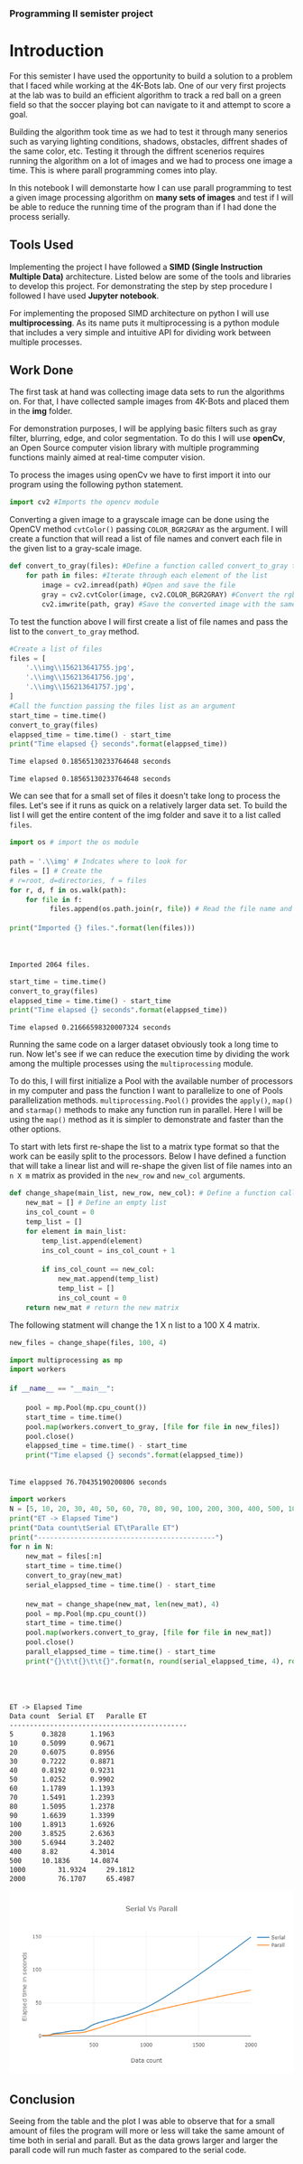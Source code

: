
### Programming II semister project


# Introduction 

For this semister I have used the opportunity to build a solution to a problem that I faced while working at the 4K-Bots lab. One of our very first projects at the lab was to build an efficient algorithm to track a red ball on a green field so that the soccer playing bot can navigate to it and attempt to score a goal.

Building the algorithm took time as we had to test it through many senerios such as varying lighting conditions, shadows, obstacles, diffrent shades of the same color, etc. Testing it through the diffrent scenerios requires running the algorithm on a lot of images and we had to process one image  a time. This is where parall programming comes into play. 

In this notebook I will demonstarte how I can use parall programming to test a given image processing algorithm on **many sets of images** and test if I will be able to reduce the running time of the program than if I had done the process serially.

## Tools Used 

Implementing the project I have followed a **SIMD (Single Instruction Multiple Data)** architecture.
Listed below are some of the tools and libraries to develop this project. For demonstrating the step by step procedure I followed I have used **Jupyter notebook**.

For implementing the proposed SIMD architecture on python I will use **multiprocessing**. As its name puts it multiprocessing is a python module that includes a very simple and intuitive API for dividing work between multiple processes.

## Work Done

The first task at hand was collecting image data sets to run the algorithms on. For that, I have collected sample images from 4K-Bots and placed them in the **img** folder. 

For demonstration purposes, I will be applying basic filters such as gray filter, blurring, edge, and color segmentation. To do this I will use **openCv**, an Open Source computer vision library with multiple programming functions mainly aimed at real-time computer vision.

To process the images using openCv we have to first import it into our program using the following python statement.


```python
import cv2 #Imports the opencv module
```

Converting a given image to a grayscale image can be done using the OpenCV method `cvtColor()` passing `COLOR_BGR2GRAY` as the argument. I will create a function that will read a list of file names and convert each file in the given list to a gray-scale image. 


```python
def convert_to_gray(files): #Define a function called convert_to_gray that takes list as an argument
    for path in files: #Iterate through each element of the list
        image = cv2.imread(path) #Open and save the file
        gray = cv2.cvtColor(image, cv2.COLOR_BGR2GRAY) #Convert the rgb image to a gray scale image
        cv2.imwrite(path, gray) #Save the converted image with the same name to repalce the old one
```

To test the function above I will first create a list of file names and pass the list to the `convert_to_gray` method.


```python
#Create a list of files
files = [
    '.\\img\\156213641755.jpg', 
    '.\\img\\156213641756.jpg', 
    '.\\img\\156213641757.jpg',
]
#Call the function passing the files list as an argument
start_time = time.time() 
convert_to_gray(files)
elappsed_time = time.time() - start_time
print("Time elapsed {} seconds".format(elappsed_time))
```

    Time elapsed 0.18565130233764648 seconds
    

`Time elapsed 0.18565130233764648 seconds`

We can see that for a small set of files it doesn't take long to process the files. Let's see if it runs as quick on a relatively larger data set. To build the list I will get the entire content of the img folder and save it to a list called `files`.


```python
import os # import the os module

path = '.\\img' # Indcates where to look for 
files = [] # Create the 
# r=root, d=directories, f = files
for r, d, f in os.walk(path):
    for file in f:
          files.append(os.path.join(r, file)) # Read the file name and save to the list
            
print("Imported {} files.".format(len(files)))

    
```

    Imported 2064 files.
    


```python
start_time = time.time() 
convert_to_gray(files)
elappsed_time = time.time() - start_time
print("Time elapsed {} seconds".format(elappsed_time))

```

    Time elapsed 0.21666598320007324 seconds
    

Running the same code on a larger dataset obviously took a long time to run. Now let's see if we can reduce the execution time by dividing the work among the multiple processes using the `multiprocessing` module. 

To do this, I will first initialize a Pool with the available number of processors in my computer and pass the function I want to parallelize to one of Pools parallelization methods. `multiprocessing.Pool()` provides the `apply()`, `map()` and `starmap()` methods to make any function run in parallel. Here I will be using the `map()` method as it is simpler to demonstrate and faster than the other options.

To start with lets first re-shape the list to a matrix type format so that the work can be easily split to the processors. Below I have defined a function that will take a linear list and will re-shape the given list of file names into an `n X m` matrix as provided in the `new_row` and `new_col` arguments.


```python
def change_shape(main_list, new_row, new_col): # Define a function called change_shape
    new_mat = [] # Define an empty list
    ins_col_count = 0 
    temp_list = []
    for element in main_list:
        temp_list.append(element)
        ins_col_count = ins_col_count + 1

        if ins_col_count == new_col:
            new_mat.append(temp_list)
            temp_list = []
            ins_col_count = 0
    return new_mat # return the new matrix 
```

The following statment will change the 1 X n list to a 100 X 4 matrix.


```python
new_files = change_shape(files, 100, 4)
```


```python
import multiprocessing as mp
import workers

if __name__ == "__main__": 
    
    pool = mp.Pool(mp.cpu_count())
    start_time = time.time()
    pool.map(workers.convert_to_gray, [file for file in new_files])
    pool.close()
    elappsed_time = time.time() - start_time
    print("Time elapsed {} seconds".format(elappsed_time))
    


```

    Time elappsed 76.70435190200806 seconds
    


```python
import workers
N = [5, 10, 20, 30, 40, 50, 60, 70, 80, 90, 100, 200, 300, 400, 500, 1000, 2000]
print("ET -> Elapsed Time")
print("Data count\tSerial ET\tParalle ET")
print("--------------------------------------------")
for n in N: 
    new_mat = files[:n]
    start_time = time.time()
    convert_to_gray(new_mat)
    serial_elappsed_time = time.time() - start_time
    
    new_mat = change_shape(new_mat, len(new_mat), 4)
    pool = mp.Pool(mp.cpu_count())
    start_time = time.time()
    pool.map(workers.convert_to_gray, [file for file in new_mat])
    pool.close()
    parall_elappsed_time = time.time() - start_time
    print("{}\t\t{}\t\t{}".format(n, round(serial_elappsed_time, 4), round(parall_elappsed_time, 4)))
    
    
    
```

    ET -> Elapsed Time
    Data count	Serial ET	Paralle ET
    --------------------------------------------
    5		0.3828		1.1963
    10		0.5099		0.9671
    20		0.6075		0.8956
    30		0.7222		0.8871
    40		0.8192		0.9231
    50		1.0252		0.9902
    60		1.1789		1.1393
    70		1.5491		1.2393
    80		1.5095		1.2378
    90		1.6639		1.3399
    100		1.8913		1.6926
    200		3.8525		2.6363
    300		5.6944		3.2402
    400		8.82		4.3014
    500		10.1836		14.0874
    1000		31.9324		29.1812
    2000		76.1707		65.4987
    

![AAU LOGO](plot/plot.png)

## Conclusion

Seeing from the table and the plot I was able to observe that for a small amount of files the program will more or less will take the same amount of time both in serial and parall. But as the data grows larger and larger the parall code will run much faster as compared to the serial code.
